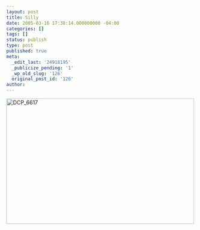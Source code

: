 ```yaml
---
layout: post
title: Silly
date: 2005-03-16 17:38:14.000000000 -04:00
categories: []
tags: []
status: publish
type: post
published: true
meta:
  _edit_last: '24918195'
  _publicize_pending: '1'
  _wp_old_slug: '126'
  original_post_id: '126'
author: 
---
```

<a href="http://www.flickr.com/photos/matthewsim/562463636/" title="DCP_6617 by Matthew Simoneau, on Flickr"><img src="https://farm2.staticflickr.com/1158/562463636_ce704577ea.jpg" width="500" height="333" alt="DCP_6617" /></a>
